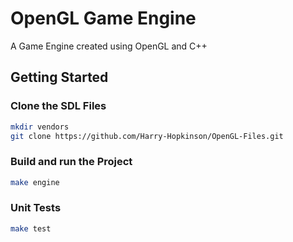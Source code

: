 # OpenGL Game Engine

A Game Engine created using OpenGL and C++

## Getting Started

### Clone the SDL Files

```bash
mkdir vendors
git clone https://github.com/Harry-Hopkinson/OpenGL-Files.git
```

### Build and run the Project

```bash
make engine
```

### Unit Tests

```bash
make test
```

